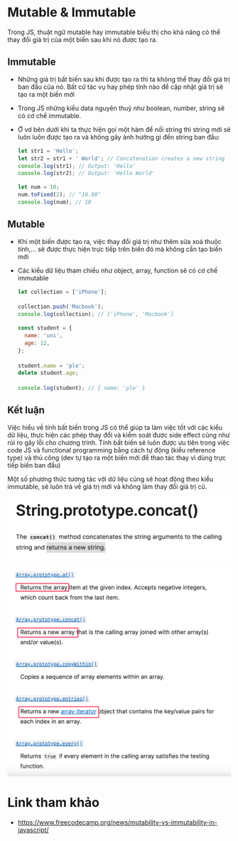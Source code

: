 # Mutable & Immutable

Trong JS, thuật ngữ mutable hay immutable biểu thị cho khả năng có thể thay đổi giá trị của một biến sau khi nó được tạo ra.

## Immutable

- Những giá trị bất biến sau khi được tạo ra thì ta không thể thay đổi giá trị ban đầu của nó. Bất cứ tác vụ hay phép tính nào để cập nhật giá trị sẽ tạo ra một biến mới
- Trong JS những kiểu data nguyên thuỷ như boolean, number, string sẽ có cơ chế immutable.
- Ở vd bên dưới khi ta thực hiện gọi một hàm để nối string thì string mới sẽ luôn luôn được tạo ra và không gây ảnh hưởng gì đến string ban đầu:

  ```js
  let str1 = 'Hello';
  let str2 = str1 + ' World'; // Concatenation creates a new string
  console.log(str1); // Output: 'Hello'
  console.log(str2); // Output: 'Hello World'
  ```

  ```js
  let num = 10;
  num.toFixed(2); // "10.00"
  console.log(num); // 10
  ```

## Mutable

- Khi một biến được tạo ra, việc thay đổi giá trị như thêm sửa xoá thuộc tính,... sẽ được thực hiện trực tiếp trên biến đó mà không cần tạo biến mới
- Các kiểu dữ liệu tham chiếu như object, array, function sẽ có cơ chế immutable

  ```js
  let collection = ['iPhone'];

  collection.push('Macbook');
  console.log(collection); // ['iPhone', 'Macbook']
  ```

  ```js
  const student = {
    name: 'uni',
    age: 12,
  };

  student.name = 'ple';
  delete student.age;

  console.log(student); // { name: 'ple' }
  ```

## Kết luận

Việc hiểu về tính bất biến trong JS có thể giúp ta làm việc tốt với các kiểu dữ liệu, thực hiện các phép thay đổi và kiểm soát được side effect cũng như rủi ro gây lỗi cho chương trình. Tính bất biến sẽ luôn được ưu tiên trong việc code JS và functional programming bằng cách tự động (kiểu reference type) và thủ công (dev tự tạo ra một biến mới để thao tác thay vì dùng trực tiếp biến ban đầu)

Một số phương thức tương tác với dữ liệu cũng sẽ hoạt động theo kiểu immutable, sẽ luôn trả về giá trị mới và không làm thay đổi giá trị cũ.

![](../images/immutable-string.png)

![](../images/immutable-array.png)

# Link tham khảo

- https://www.freecodecamp.org/news/mutability-vs-immutability-in-javascript/
